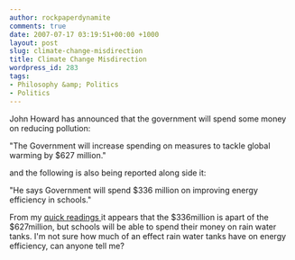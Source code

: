 ```yaml
---
author: rockpaperdynamite
comments: true
date: 2007-07-17 03:19:51+00:00 +1000
layout: post
slug: climate-change-misdirection
title: Climate Change Misdirection
wordpress_id: 283
tags:
- Philosophy &amp; Politics
- Politics
---
```


John Howard has announced that the government will spend some money on reducing pollution:

"The Government will increase spending on measures to tackle global warming by $627 million."

and the following is also being reported along side it:

"He says Government will spend $336 million on improving energy efficiency in schools."

From my [quick readings ](http://www.abc.net.au/news/stories/2007/07/17/1980126.htm)it appears that the $336million is apart of the $627million, but schools will be able to spend their money on rain water tanks. I'm not sure how much of an effect rain water tanks have on energy efficiency, can anyone tell me?
